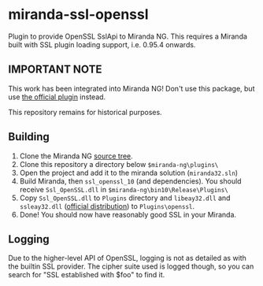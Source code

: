 miranda-ssl-openssl
===================

Plugin to provide OpenSSL SslApi to Miranda NG. This requires a Miranda built with
SSL plugin loading support, i.e. 0.95.4 onwards.

IMPORTANT NOTE
--------------

This work has been integrated into Miranda NG! Don't use this package, but use [the official plugin](http://wiki.miranda-ng.org/index.php?title=Plugin:OpenSSL) instead.

This repository remains for historical purposes.

Building
--------
1. Clone the Miranda NG [source tree](https://github.com/miranda-ng/miranda-ng).
2. Clone this repository a directory below `$miranda-ng\plugins\`
3. Open the project and add it to the miranda solution (`miranda32.sln`)
4. Build Miranda, then `ssl_openssl_10` (and dependencies). You should receive `Ssl_OpenSSL.dll` in `$miranda-ng\bin10\Release\Plugins\`
5. Copy `Ssl_OpenSSL.dll` to `Plugins` directory and `libeay32.dll` and `ssleay32.dll`
   ([official distribution](https://www.openssl.org/related/binaries.html)) to `Plugins\openssl`.
6. Done! You should now have reasonably good SSL in your Miranda.

Logging
-------
Due to the higher-level API of OpenSSL, logging is not as detailed as with the builtin SSL provider.
The cipher suite used is logged though, so you can search for "SSL established with $foo" to find it.
